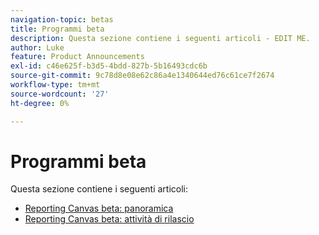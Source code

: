 ```yaml
---
navigation-topic: betas
title: Programmi beta
description: Questa sezione contiene i seguenti articoli - EDIT ME.
author: Luke
feature: Product Announcements
exl-id: c46e625f-b3d5-4bdd-827b-5b16493cdc6b
source-git-commit: 9c78d8e08e62c86a4e1340644ed76c61ce7f2674
workflow-type: tm+mt
source-wordcount: '27'
ht-degree: 0%

---
```


# Programmi beta

Questa sezione contiene i seguenti articoli:

* [Reporting Canvas beta: panoramica](/help/quicksilver/product-announcements/betas/reporting-canvas-beta/reporting-canvas-beta-overview.md)
* [Reporting Canvas beta: attività di rilascio](/help/quicksilver/product-announcements/betas/reporting-canvas-beta/reporting-canvas-release-activity.md)

